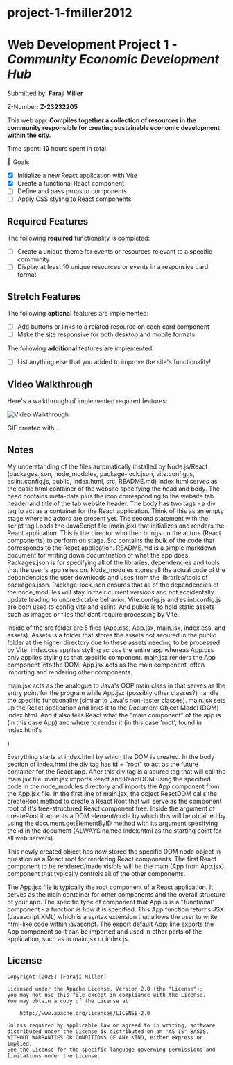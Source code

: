 # project-1-fmiller2012

# Web Development Project 1 - *Community Economic Development Hub*

Submitted by: **Faraji Miller**

Z-Number: **Z-23232205**

This web app: **Compiles together a collection of resources in the community responsible for creating sustainable economic development within the city.**

Time spent: **10** hours spent in total

🎯 Goals
- [x] Initialize a new React application with Vite
- [x] Create a functional React component
- [ ] Define and pass props to components
- [ ] Apply CSS styling to React components

## Required Features

The following **required** functionality is completed:

- [ ] Create a unique theme for events or resources relevant to a specific community
- [ ] Display at least 10 unique resources or events in a responsive card format

## Stretch Features

The following **optional** features are implemented:

- [ ] Add buttons or links to a related resource on each card component
- [ ] Make the site responsive for both desktop and mobile formats

The following **additional** features are implemented:

* [ ] List anything else that you added to improve the site's functionality!

## Video Walkthrough

Here's a walkthrough of implemented required features:

<img src='http://i.imgur.com/link/to/your/gif/file.gif' title='Video Walkthrough' width='' alt='Video Walkthrough' />

<!-- Replace this with whatever GIF tool you used! -->
GIF created with ...  
<!-- Recommended tools:
[Kap](https://getkap.co/) for macOS
[ScreenToGif](https://www.screentogif.com/) for Windows
[peek](https://github.com/phw/peek) for Linux. -->

## Notes

My understanding of the files automatically installed by Node.js/React (packages.json, node_modules, package-lock.json, vite.config.js, eslint.config.js, public, index.html, src, README.md)
Index.html serves as the basic html container of the website specifying the head and body. The head contains meta-data plus the icon corresponding to the website tab header and title of the tab website header. The body has two tags - a div tag to act as a container for the React application. Think of this as an empty stage where no actors are present yet. The second statement with the script tag Loads the JavaScript file (main.jsx) that initializes and renders the React application. This is the director who then brings on the actors (React components) to perform on stage.
Src contains the bulk of the code that corresponds to the React application.
README.md is a simple markdown document for writing down documtnation of what the app does.
Packages.json is for specifying all of the libraries, dependencies and tools that the user's app relies on. Node_modules stores all the actual code of the dependencies the user downloads and uses from the libraries/tools of packages.json. Package-lock.json ensures that all of the dependencies of the node_modules will stay in their current versions and not accidentally update leading to unpredictable behavior. Vite.config.js and eslint.config.js are both used to config vite and eslint. And public is to hold static assets such as images or files that dont require processing by Vite.

Inside of the src folder are 5 files (App.css, App.jsx, main.jsx, index.css, and assets). Assets is a folder that stores the assets not secured in the public folder at the higher directory due to these assets needing to be processed by Vite. index.css applies styling across the entire app whereas App.css only applies styling to that specific component. main.jsx renders the App component into the DOM. App.jsx acts as the main component, often importing and rendering other components.

main.jsx acts as the analogue to Java's OOP main class in that serves as the entry point for the program while App.jsx (possibly other classes?) handle the specific functionality (similar to Java's non-tester classes). main.jsx sets up the React application and links it to the Document Object Model (DOM) index.html. And it also tells React what the "main component" of the app is (in this case App) and where to render it (in this case 'root', found in index.html's <div id = "root">)

Everything starts at index.html by which the DOM is created. In the body section of index.html the div tag has id = "root" to act as the future container for the React app. After this div tag is a source tag that will call the main.jsx file. main.jsx imports React and ReactDOM using the specified code in the node_modules directory and imports the App component from the App.jsx file. In the first line of main.jsx, the object ReactDOM calls the createRoot method to create a React Root that will serve as the component root of it's tree-structured React component tree. Inside the argument of createRoot it accepts a DOM element/node by which this will be obtained by using the document.getElementByID method with its argument specifying the id in the document (ALWAYS named index.html as the starting point for all web servers).

This newly created object has now stored the specific DOM node object in question as a React root for rendering React components. The first React component to be rendered/made visible will be the main (App from App.jsx) component that typically controls all of the other components.

The App.jsx file is typically the root component of a React application. It serves as the main container for other components and the overall structure of your app. 
The specific type of component that App is is a "functional" component - a function is how it is specified. This App function returns JSX (Javascript XML) which is a syntax extension that allows the user to write html-like code within javascript.
The export default App; line exports the App component so it can be imported and used in other parts of the application, such as in main.jsx or index.js.


 
## License

    Copyright [2025] [Faraji Miller]

    Licensed under the Apache License, Version 2.0 (the "License");
    you may not use this file except in compliance with the License.
    You may obtain a copy of the License at

        http://www.apache.org/licenses/LICENSE-2.0

    Unless required by applicable law or agreed to in writing, software
    distributed under the License is distributed on an "AS IS" BASIS,
    WITHOUT WARRANTIES OR CONDITIONS OF ANY KIND, either express or implied.
    See the License for the specific language governing permissions and
    limitations under the License.
